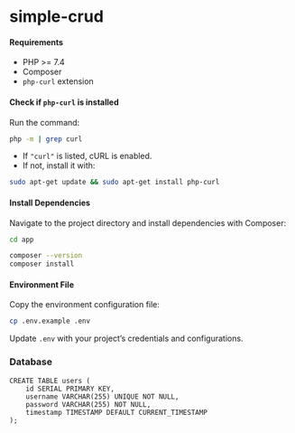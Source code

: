# simple-crud

#### Requirements
- PHP >= 7.4
- Composer
- `php-curl` extension

#### Check if `php-curl` is installed
Run the command:
```bash
php -m | grep curl
````

* If `"curl"` is listed, cURL is enabled.
* If not, install it with:

```bash
sudo apt-get update && sudo apt-get install php-curl
```

#### Install Dependencies

Navigate to the project directory and install dependencies with Composer:

```bash
cd app

composer --version
composer install
```

#### Environment File

Copy the environment configuration file:

```bash
cp .env.example .env
```

Update `.env` with your project’s credentials and configurations.

### Database
```
CREATE TABLE users (
    id SERIAL PRIMARY KEY,
    username VARCHAR(255) UNIQUE NOT NULL,
    password VARCHAR(255) NOT NULL,
    timestamp TIMESTAMP DEFAULT CURRENT_TIMESTAMP
);
```